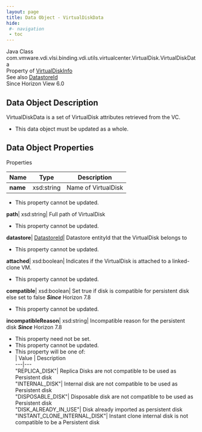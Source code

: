 ```yaml
---
layout: page
title: Data Object - VirtualDiskData
hide:
 #- navigation
 - toc
---
```






Java Class
    com.vmware.vdi.vlsi.binding.vdi.utils.virtualcenter.VirtualDisk.VirtualDiskData  
Property of
     [VirtualDiskInfo](vdi.utils.virtualcenter.VirtualDisk.VirtualDiskInfo.md#field_detail)  
See also
     [DatastoreId](vdi.entity.DatastoreId.md)  
Since 
    Horizon View 6.0

## Data Object Description 

VirtualDiskData is a set of VirtualDisk attributes retrieved from the VC. 

  * This data object must be updated as a whole.



## Data Object Properties

Properties

Name |  Type |  Description   
---|---|---  
**name**|  xsd:string|  Name of VirtualDisk   


 * This property cannot be updated.

  
**path**|  xsd:string|  Full path of VirtualDisk   


 * This property cannot be updated.

  
**datastore**| [DatastoreId](vdi.entity.DatastoreId.md)|  Datastore entityId that the VirtualDisk belongs to   


 * This property cannot be updated.

  
**attached**|  xsd:boolean|  Indicates if the VirtualDisk is attached to a linked-clone VM.   


 * This property cannot be updated.

  
**compatible**|  xsd:boolean|  Set true if disk is compatible for persistent disk else set to false  **_Since_** Horizon 7.8  


 * This property cannot be updated.

  
**incompatibleReason**|  xsd:string|  Incompatible reason for the persistent disk  **_Since_** Horizon 7.8  


 * This property need not be set.
 * This property cannot be updated.
  * This property will be one of:  
|  Value |  Description   
---|---  
"REPLICA_DISK"| Replica Disks are not compatible to be used as Persistent disk  
"INTERNAL_DISK"| Internal disk are not compatible to be used as Persistent disk  
"DISPOSABLE_DISK"| Disposable disk are not compatible to be used as Persistent disk  
"DISK_ALREADY_IN_USE"| Disk already imported as persistent disk  
"INSTANT_CLONE_INTERNAL_DISK"| Instant clone internal disk is not compatible to be a Persistent disk  

  
  
  
   
  
  


